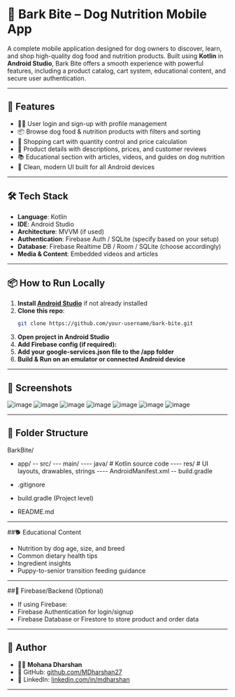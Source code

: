 # 🐾 Bark Bite – Dog Nutrition Mobile App

A complete mobile application designed for dog owners to discover, learn, and shop high-quality dog food and nutrition products. Built using **Kotlin** in **Android Studio**, Bark Bite offers a smooth experience with powerful features, including a product catalog, cart system, educational content, and secure user authentication.

---

## 🚀 Features

- 🧑‍💼 User login and sign-up with profile management  
- 📦 Browse dog food & nutrition products with filters and sorting  
- 🛒 Shopping cart with quantity control and price calculation  
- 📑 Product details with descriptions, prices, and customer reviews  
- 📚 Educational section with articles, videos, and guides on dog nutrition  
- 📱 Clean, modern UI built for all Android devices  

---

## 🛠️ Tech Stack

- **Language**: Kotlin  
- **IDE**: Android Studio  
- **Architecture**: MVVM (if used)  
- **Authentication**: Firebase Auth / SQLite (specify based on your setup)  
- **Database**: Firebase Realtime DB / Room / SQLite (choose accordingly)  
- **Media & Content**: Embedded videos and articles  

---

## 📦 How to Run Locally

1. **Install [Android Studio](https://developer.android.com/studio)** if not already installed  
2. **Clone this repo**:
   ```bash
   git clone https://github.com/your-username/bark-bite.git
3. **Open project in Android Studio**
4. **Add Firebase config (if required):**
5. **Add your google-services.json file to the /app folder**
6. **Build & Run on an emulator or connected Android device**

---

## 📸 Screenshots

![image](https://github.com/user-attachments/assets/b69f6ea4-072c-4c42-910b-aa4c2bbeffd6)
![image](https://github.com/user-attachments/assets/268097df-c3b1-47aa-b134-449aee3c8b51)
![image](https://github.com/user-attachments/assets/d96b7f3d-47b3-489e-a514-b25b08b82dfb)
![image](https://github.com/user-attachments/assets/1c25ea2b-18d5-49fc-a70a-4e37aceab479)
![image](https://github.com/user-attachments/assets/f80f29ad-dc20-4d63-b049-e73bedc5400b)
![image](https://github.com/user-attachments/assets/457f191a-48ce-408a-8021-f08040a6775f)
![image](https://github.com/user-attachments/assets/cc087dd8-da88-4ea4-b22f-91f1c8c28be0)

---

## 📂 Folder Structure

BarkBite/
- app/
-- src/
--- main/
---- java/             # Kotlin source code
---- res/              # UI layouts, drawables, strings
---- AndroidManifest.xml
-- build.gradle

- .gitignore
- build.gradle (Project level)
- README.md

---

##🐕 Educational Content
 - Nutrition by dog age, size, and breed
 - Common dietary health tips
 - Ingredient insights
 - Puppy-to-senior transition feeding guidance

---

##🔐 Firebase/Backend (Optional)
 - If using Firebase:
 - Firebase Authentication for login/signup
 - Firebase Database or Firestore to store product and order data

---

## 🤝 Author

- 👨‍💻 **Mohana Dharshan**
- 🐙 GitHub: [github.com/MDharshan27](https://github.com/MDharshan27)
- 💼 LinkedIn: [linkedin.com/in/mdharshan](https://www.linkedin.com/in/mdharshan)

---
